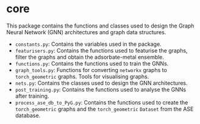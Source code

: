 # core
This package contains the functions and classes used to design the Graph Neural Network (GNN) architectures and graph data structures.
- `constants.py`: Contains the variables used in the package.
- `featurisers.py`: Contains the functions used to featurise the graphs, filter the graphs and obtain the adsorbate-metal ensemble.
- `functions.py`: Contains the functions used to train the GNNs.
- `graph_tools.py`: Functions for converting `networkx` graphs to `torch_geometric` graphs. Tools for visualising graphs.
- `nets.py`: Contains the classes used to design the GNN architectures.
- `post_training.py`: Contains the functions used to analyse the GNNs after training.
- `process_ase_db_to_PyG.py`: Contains the functions used to create the `torch_geometric` graphs and the `torch_geometric` `Dataset` from the ASE database.